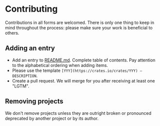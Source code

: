 # Contributing

Contributions in all forms are welcomed. There is only one thing to keep in mind throughout the process: please make sure your work is beneficial to others.

## Adding an entry

- Add an entry to [README.md](https://github.com/h1trust/awesome-hit-rust/blob/master/README.md). Complete table of contents. Pay attention to the alphabetical ordering when adding items.
- Please use the template `[YYY](https://crates.io/crates/YYY) — DESCRIPTION`.
- Create a pull request. We will merge for you after receiving at least one "LGTM".

## Removing projects

We don't remove projects unless they are outright broken or pronounced deprecated by another project or by its author.
